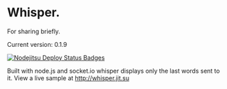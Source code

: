 Whisper.
=======
For sharing briefly.

Current version: 0.1.9

[![Nodejitsu Deploy Status Badges](https://webhooks.nodejitsu.com/talon/Whisper.png)](https://webops.nodejitsu.com#talon/Whisper)

Built with node.js and socket.io whisper displays only the last words sent to it.
View a live sample at http://whisper.jit.su